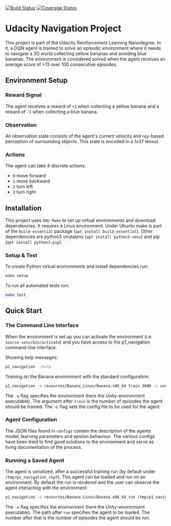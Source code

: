 [![Build Status](https://travis-ci.com/SwamyDev/udacity-deep-rl-navigation.svg?branch=master)](https://travis-ci.com/SwamyDev/udacity-deep-rl-navigation) [![Coverage Status](https://coveralls.io/repos/github/SwamyDev/udacity-deep-rl-navigation/badge.svg?branch=master)](https://coveralls.io/github/SwamyDev/udacity-deep-rl-navigation?branch=master)
# Udacity Navigation Project

This project is part of the Udacity Reinforcement Learning Nanodegree. In it, a DQN agent is trained to solve an episodic environment where it needs to navigate a 3D world collecting yellow bananas and avoiding blue bananas. The environment is considered solved when the agent receives an average score of >13 over 100 consecutive episodes.

## Environment Setup
### Reward Signal
The agent receives a reward of `+1` when collecting a yellow banana and a reward of `-1` when collecting a blue banana.

### Observation
An observation state consists of the agent's current velocity and ray-based perception of surrounding objects. This state is encoded in a 1x37 tensor.

### Actions
The agent can take 4 discrete actions:
 - `0` move forward
 - `1` move backward
 - `2` turn left
 - `3` turn right
 
## Installation
This project uses `GNU Make` to set up virtual environments and download dependencies. It requires a Linux environment. Under Ubuntu make is part of the `build-essential` package (`apt install build-essential`). Other dependencies are python3 virutalenv (`apt install python3-venv`) and pip (`apt install python3-pip`).


### Setup & Test
To create Python virtual environments and install dependencies run:
```bash
make setup
```

To run all automated tests run:
```bash
make test
```

## Quick Start

### The Command Line Interface
When the environment is set up you can activate the environment (i.e. `source venv/bin/activate`) and you have access to the p1_navigation command-line interface.


Showing help messages:
```bash
p1_navigation --help
```

Training on the Banana environment with the standard configuration:
```bash
p1_navigation -e resources/Banana_Linux/Banana.x86_64 train 3000 -c configs/standard.json
```
The `-e` flag specifies the environment (here the Unity-environment executable). The argument after `train` is the number of episodes the agent should be trained. The -c flag sets the config file to be used for the agent.

### Agent Configuration
The JSON files found in `configs` contain the description of the agents model, learning parameters and epsilon behaviour. The various configs have been tried to find good solutions to the environment and serve as living documentation of the process.

### Running a Saved Agent
The agent is serialized, after a successful training run (by default under `/tmp/p1_navigation_ckpt`). This agent can be loaded and run on an environment. By default the run is rendered and the user can observe the agent interacting with the environment:

```bash
p1_navigation -e resources/Banana_Linux/Banana.x86_64 run /tmp/p1_navigation_ckpt 100
```
The `-e` flag specifies the environment (here the Unity-environment executable). The path after `run` specifies the agent to be loaded. The number after that is the number of episodes the agent should be run.

